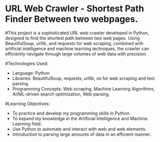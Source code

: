 ﻿# URL Web Crawler - Shortest Path Finder Between two webpages.

#This project is a sophisticated URL web crawler developed in Python, designed to find the shortest path between two web pages. Using BeautifulSoup, urllib, and requests
 for web scraping, combined with artificial intelligence and machine learning techniques, the crawler can efficiently navigate through large volumes of web data with precision.

#Technologies Used:
  - Language: Python
  - Libraries: BeautifulSoup, requests, urllib, os for web scraping and text parsing.
  - Programming Concepts: Web scraping, Machine Learning Algorithms, AI/ML-driven search optimization, Web parsing.

#Learning Objectives:
  - To practice and develop my programming skills in Python.
  - To expand my knowledge in the Artificial Intelligence and Machine Learning field.
  - Use Python to automate and interact with web and web elements. 
  - Introduction to parsing large amounts of data in an efficient manner.
